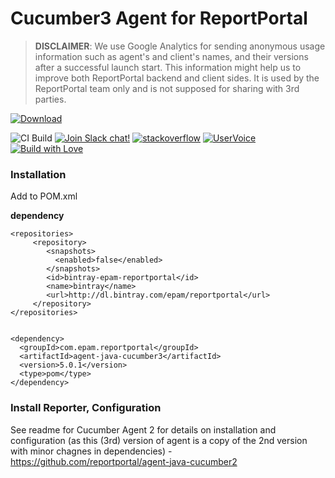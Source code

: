 # Cucumber3 Agent for ReportPortal

> **DISCLAIMER**: We use Google Analytics for sending anonymous usage information such as agent's and client's names, and their versions
> after a successful launch start. This information might help us to improve both ReportPortal backend and client sides. It is used by the
> ReportPortal team only and is not supposed for sharing with 3rd parties.

[ ![Download](https://api.bintray.com/packages/epam/reportportal/agent-java-cucumber3/images/download.svg) ](https://bintray.com/epam/reportportal/agent-java-cucumber3/_latestVersion)
 
![CI Build](https://github.com/reportportal/agent-java-cucumber3/workflows/CI%20Build/badge.svg)
[![Join Slack chat!](https://reportportal-slack-auto.herokuapp.com/badge.svg)](https://reportportal-slack-auto.herokuapp.com)
[![stackoverflow](https://img.shields.io/badge/reportportal-stackoverflow-orange.svg?style=flat)](http://stackoverflow.com/questions/tagged/reportportal)
[![UserVoice](https://img.shields.io/badge/uservoice-vote%20ideas-orange.svg?style=flat)](https://rpp.uservoice.com/forums/247117-report-portal)
[![Build with Love](https://img.shields.io/badge/build%20with-❤%EF%B8%8F%E2%80%8D-lightgrey.svg)](http://reportportal.io?style=flat)


### Installation

Add to POM.xml

**dependency**

~~~~~~~~~~~~~~~~~~~~~~~~~~~~~~~~~~~~~~~~~~~~~~~~~~~~~~~~~~~~~~~~~~~~~~~~~~~~~~~~
<repositories>
     <repository>
        <snapshots>
          <enabled>false</enabled>
        </snapshots>
        <id>bintray-epam-reportportal</id>
        <name>bintray</name>
        <url>http://dl.bintray.com/epam/reportportal</url>
     </repository>
</repositories>


<dependency>
  <groupId>com.epam.reportportal</groupId>
  <artifactId>agent-java-cucumber3</artifactId>
  <version>5.0.1</version>
  <type>pom</type>
</dependency>
~~~~~~~~~~~~~~~~~~~~~~~~~~~~~~~~~~~~~~~~~~~~~~~~~~~~~~~~~~~~~~~~~~~~~~~~~~~~~~~~

### Install Reporter, Configuration

See readme for Cucumber Agent 2 for details on installation and configuration (as this (3rd) version of agent is a copy of the 2nd version with minor chagnes in dependencies) - https://github.com/reportportal/agent-java-cucumber2


